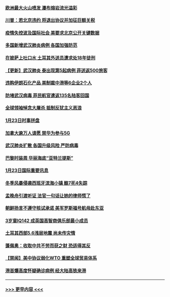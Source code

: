 #### [欧洲最大火山喷发 瀑布熔岩流光溢彩](../pages/prog202/a102760310.md?t=01250833) 
#### [川普：若北京违约 将退出协议并加征巨额关税](../pages/prog202/a102760250.md?t=01250833) 
#### [疫情失控波及国际社会 美要求北京公开关键数据](../pages/prog202/a102760245.md?t=01250833) 
#### [多国新增武汉肺炎病例 各国加强防范](../pages/prog202/a102760214.md?t=01250833) 
#### [在披萨上吐口水 土耳其外送员遭求处18年徒刑](../pages/prog202/a102759979.md?t=01250833) 
#### [【更新】武汉肺炎 泰出现第5起病例 菲送返500旅客](../pages/prog202/a102758911.md?t=01250833) 
#### [违购伊朗石化产品 美制裁中港等6企业2个人](../pages/prog202/a102759952.md?t=01250833) 
#### [防堵武汉病毒 菲民航官遣返135名陆客回国](../pages/prog202/a102759946.md?t=01250833) 
#### [全球领袖悼念大屠杀 抵制反犹主义恶浪](../pages/prog202/a102759678.md?t=01250833) 
#### [1月23日时事拼盘](../pages/prog202/a102759599.md?t=01250833) 
#### [加拿大逾万人请愿 禁华为参与5G](../pages/prog202/a102759553.md?t=01250833) 
#### [武汉肺炎扩散 各国升级风险 严防病毒](../pages/prog202/a102759400.md?t=01250833) 
#### [巴黎时装周 华丽海底“亚特兰提斯”](../pages/prog202/a102759217.md?t=01250833) 
#### [1月23日国际重要讯息](../pages/prog202/a102759199.md?t=01250833) 
#### [冬季风暴侵袭西班牙滨海小镇 酿7死4失踪](../pages/prog202/a102759119.md?t=01250833) 
#### [孟晚舟引渡听证 法官一句话让她的律师慌了](../pages/prog202/a102759060.md?t=01250833) 
#### [朝鲜扬言不遵守核试承诺 美军罗斯福号航母赴东亚](../pages/prog202/a102759001.md?t=01250833) 
#### [3岁童IQ142 成英国高智商俱乐部最小成员](../pages/prog202/a102758990.md?t=01250833) 
#### [土耳其西部5.6浅层地震 尚未传灾情](../pages/prog202/a102758903.md?t=01250833) 
#### [蓬佩奥：收取中共不劳而获之财 恐适得其反](../pages/prog202/a102758889.md?t=01250833) 
#### [【禁闻】美中协议弱化WTO 重塑全球贸易体系](../pages/prog202/a102758790.md?t=01250833) 
#### [港首爆高度怀疑确诊病例 经大陆高铁来港](../pages/prog202/a102758613.md?t=01250833) 

----
#### [ >>> 更早内容 <<< ](../indexes/prog202-earlier.md)
